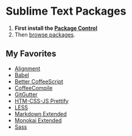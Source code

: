 # Sublime Text Packages
1. **First install the [Package Control](https://packagecontrol.io/installation)**
2. Then [browse packages](https://packagecontrol.io/browse).

## My Favorites
* [Alignment](https://packagecontrol.io/packages/Alignment)
* [Babel](https://packagecontrol.io/packages/Babel)
* [Better CoffeeScript](https://packagecontrol.io/packages/Better%20CoffeeScript)
* [CoffeeCompile](https://packagecontrol.io/packages/CoffeeCompile)
* [GitGutter](https://packagecontrol.io/packages/GitGutter)
* [HTM-CSS-JS Prettify](https://packagecontrol.io/packages/HTML-CSS-JS%20Prettify)
* [LESS](https://packagecontrol.io/packages/LESS)
* [Markdown Extended](https://packagecontrol.io/packages/Markdown%20Extended)
* [Monokai Extended](https://packagecontrol.io/packages/Monokai%20Extended)
* [Sass](https://packagecontrol.io/packages/Sass)
